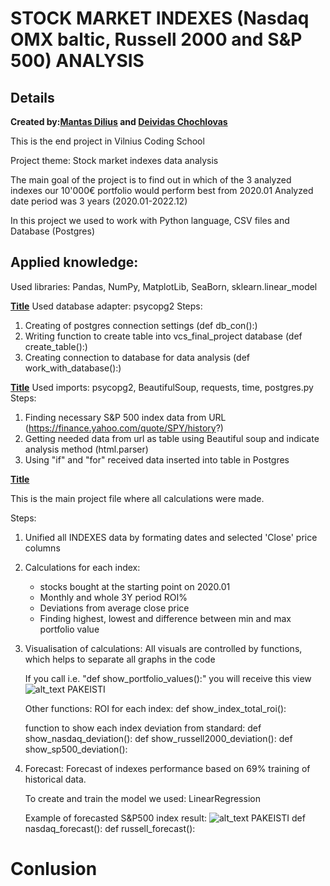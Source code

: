 # STOCK MARKET INDEXES (Nasdaq OMX baltic, Russell 2000 and S&P 500) ANALYSIS
## Details
**Created by:[Mantas Dilius](https://github.com/dimant3) and [Deividas Chochlovas](https://github.com/DeiCho)**

This is the end project in Vilnius Coding School 

Project theme: Stock market indexes data analysis

The main goal of the project is to find out in which of the 3 analyzed indexes our 10'000€ portfolio would perform best from 2020.01
Analyzed date period was 3 years (2020.01-2022.12)

In this project we used to work with Python language, CSV files and Database (Postgres)

## Applied knowledge:

Used libraries: Pandas, NumPy, MatplotLib, SeaBorn, sklearn.linear_model

**[Title](postgres.py)**
Used database adapter: psycopg2
Steps:
1. Creating of postgres connection settings (def db_con():)
2. Writing function to create table into vcs_final_project database (def create_table():)
3. Creating connection to database for data analysis (def work_with_database():)

**[Title](web_scrap.py)**
Used imports: psycopg2, BeautifulSoup, requests, time, postgres.py
Steps:
1. Finding necessary S&P 500 index data from URL (https://finance.yahoo.com/quote/SPY/history?)
2. Getting needed data from url as table using Beautiful soup and indicate analysis method (html.parser)
3. Using "if" and "for" received data inserted into table in Postgres

**[Title](final_project.py)**

This is the main project file where all calculations were made.

Steps:
1. Unified all INDEXES data by formating dates and selected 'Close' price columns

2. Calculations for each index: 
    - stocks bought at the starting point on 2020.01
    - Monthly and whole 3Y period ROI%
    - Deviations from average close price
    - Finding highest, lowest and difference between min and max portfolio value

3. Visualisation of calculations:
    All visuals are controlled by functions, which helps to separate all graphs in the code
    
    If you call i.e. "def show_portfolio_values():" you will receive this view
        ![alt_text](https://github.com/BhavyaC16/Plants-Vs-Zombies/blob/master/GameplayScreenshots/1.png) PAKEISTI

    Other functions:
    ROI for each index:
        def show_index_total_roi():

    function to show each index deviation from standard:
        def show_nasdaq_deviation():
        def show_russell2000_deviation():
        def show_sp500_deviation():

4. Forecast:
    Forecast of indexes performance based on 69% training of historical data.

    To create and train the model we used: LinearRegression

    Example of forecasted S&P500 index result:
        ![alt_text](https://github.com/BhavyaC16/Plants-Vs-Zombies/blob/master/GameplayScreenshots/1.png) PAKEISTI
        def nasdaq_forecast():
        def russell_forecast():

# Conlusion
